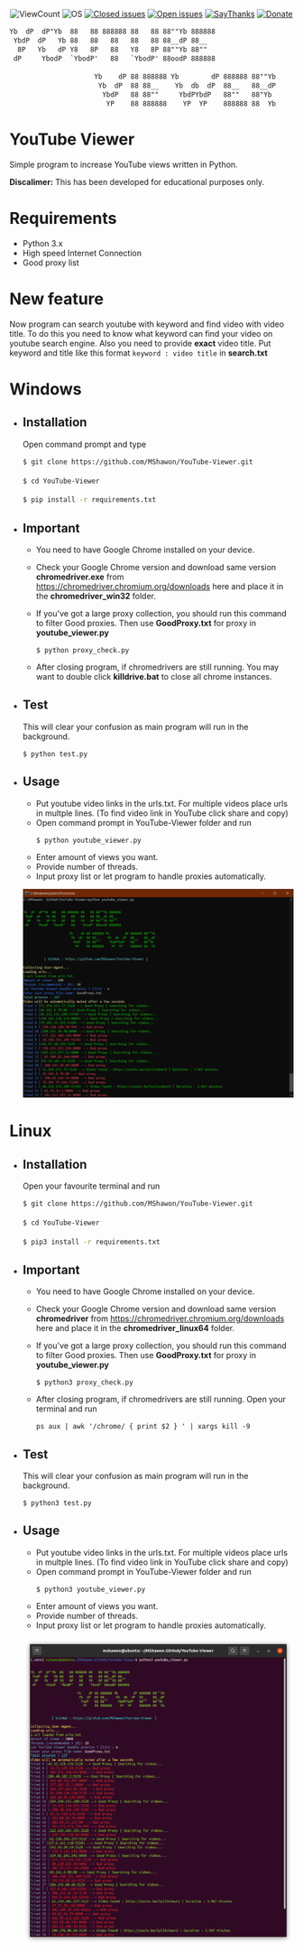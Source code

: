 <p align="center">
<img alt="ViewCount" src="https://views.whatilearened.today/views/github/MShawon/YouTube-Viewer.svg">
<img alt="OS" src="https://img.shields.io/badge/OS-Windows%20/%20Linux-success">
<a href="https://github.com/MShawon/YouTube-Viewer/issues?q=is%3Aissue+is%3Aclosed"><img alt="Closed issues" src="https://img.shields.io/github/issues-closed/MShawon/YouTube-Viewer.svg"></a>
<a href="https://github.com/MShawon/YouTube-Viewer/issues?q=is%3Aissue+is%3Aopen"><img alt="Open issues" src="https://img.shields.io/github/issues/MShawon/YouTube-Viewer"></a>
<a href="https://saythanks.io/to/as2robot143@gmail.com"><img alt="SayThanks" src="https://img.shields.io/badge/Say-thanks!-1EAEDB.svg"></a>
<a href="https://paypal.me/shawon107"><img alt="Donate" src="https://img.shields.io/badge/Donate-PayPal-green.svg"></a>
</p>


    Yb  dP  dP"Yb  88   88 888888 88   88 88""Yb 888888
     YbdP  dP   Yb 88   88   88   88   88 88__dP 88__   
      8P   Yb   dP Y8   8P   88   Y8   8P 88""Yb 88""   
     dP     YbodP  `YbodP'   88   `YbodP' 88oodP 888888 

                         Yb    dP 88 888888 Yb        dP 888888 88""Yb 
                          Yb  dP  88 88__    Yb  db  dP  88__   88__dP 
                           YbdP   88 88""     YbdPYbdP   88""   88"Yb  
                            YP    88 888888    YP  YP    888888 88  Yb

# YouTube Viewer
Simple program to increase YouTube views written in Python.

**Discalimer:** This has been developed for educational purposes only.
# Requirements
 * Python 3.x
 * High speed Internet Connection
 * Good proxy list

# New feature
 Now program can search youtube with keyword and find video with video title. To do this you need to know what keyword can find your video on youtube search engine. Also you need to provide **exact** video title.
 Put keyword and title like this format `keyword : video title` in **search.txt** 

# Windows
* ## Installation 
 
  Open command prompt and type
  ```bash
  $ git clone https://github.com/MShawon/YouTube-Viewer.git

  $ cd YouTube-Viewer

  $ pip install -r requirements.txt
  ```
* ## Important
   * You need to have Google Chrome installed on your device.
   * Check your Google Chrome version and download same version **chromedriver.exe** from https://chromedriver.chromium.org/downloads here and place it in the **chromedriver_win32** folder.

   * If you've got a large proxy collection, you should run this command to filter Good proxies. Then use **GoodProxy.txt** for proxy in **youtube_viewer.py**
      ```
      $ python proxy_check.py
      ```

   * After closing program, if chromedrivers are still running. You may want to double click **killdrive.bat** to close all chrome instances.

* ## Test
  This will clear your confusion as main program will run in the background.
   ```
   $ python test.py
   ``` 

* ## Usage
   * Put youtube video links in the urls.txt. For multiple videos place urls in multple lines. (To find video link in YouTube click share and copy)
   * Open command prompt in YouTube-Viewer folder and run
        ```
        $ python youtube_viewer.py
        ```
   * Enter amount of views you want.
   * Provide number of threads. 
   * Input proxy list or let program to handle proxies automatically.

    ![alt text](demo_windows.png "Demo Windows")

# Linux
* ## Installation 
 
  Open your favourite terminal and run
  ```bash
  $ git clone https://github.com/MShawon/YouTube-Viewer.git

  $ cd YouTube-Viewer

  $ pip3 install -r requirements.txt
  ```
* ## Important
   * You need to have Google Chrome installed on your device.
   * Check your Google Chrome version and download same version **chromedriver** from https://chromedriver.chromium.org/downloads here and place it in the  **chromedriver_linux64** folder.

   * If you've got a large proxy collection, you should run this command to filter Good proxies. Then use **GoodProxy.txt** for proxy in **youtube_viewer.py**
        ```
        $ python3 proxy_check.py
        ```

   * After closing program, if chromedrivers are still running. Open your terminal and run 
      ```
      ps aux | awk '/chrome/ { print $2 } ' | xargs kill -9
      ```
* ## Test
  This will clear your confusion as main program will run in the background.
   ```
   $ python3 test.py
   ``` 

* ## Usage
   * Put youtube video links in the urls.txt. For multiple videos place urls in multple lines. (To find video link in YouTube click share and copy)
   * Open command prompt in YouTube-Viewer folder and run
        ```
        $ python3 youtube_viewer.py
        ```
   * Enter amount of views you want.
   * Provide number of threads. 
   * Input proxy list or let program to handle proxies automatically.

   ![alt text](demo_linux.png "Demo Linux")

